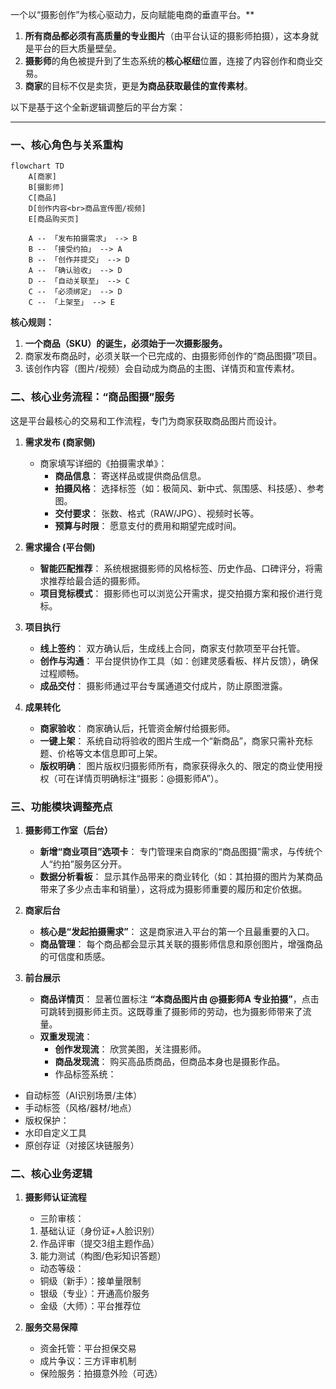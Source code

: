 一个以“摄影创作”为核心驱动力，反向赋能电商的垂直平台。\*\*

1. **所有商品都必须有高质量的专业图片**（由平台认证的摄影师拍摄），这本身就是平台的巨大质量壁垒。
2. **摄影师**的角色被提升到了生态系统的**核心枢纽**位置，连接了内容创作和商业交易。
3. **商家**的目标不仅是卖货，更是**为商品获取最佳的宣传素材**。

以下是基于这个全新逻辑调整后的平台方案：

---

### 一、核心角色与关系重构

```mermaid
flowchart TD
    A[商家]
    B[摄影师]
    C[商品]
    D[创作内容<br>商品宣传图/视频]
    E[商品购买页]

    A -- 「发布拍摄需求」 --> B
    B -- 「接受约拍」 --> A
    B -- 「创作并提交」 --> D
    A -- 「确认验收」 --> D
    D -- 「自动关联至」 --> C
    C -- 「必须绑定」 --> D
    C -- 「上架至」 --> E
```

**核心规则：**

1.  **一个商品（SKU）的诞生，必须始于一次摄影服务。**
2.  商家发布商品时，必须关联一个已完成的、由摄影师创作的“商品图摄”项目。
3.  该创作内容（图片/视频）会自动成为商品的主图、详情页和宣传素材。

### 二、核心业务流程：“商品图摄”服务

这是平台最核心的交易和工作流程，专门为商家获取商品图片而设计。

1.  **需求发布 (商家侧)**
    - 商家填写详细的《拍摄需求单》：
      - **商品信息**： 寄送样品或提供商品信息。
      - **拍摄风格**： 选择标签（如：极简风、新中式、氛围感、科技感）、参考图。
      - **交付要求**： 张数、格式（RAW/JPG）、视频时长等。
      - **预算与时限**： 愿意支付的费用和期望完成时间。

2.  **需求撮合 (平台侧)**
    - **智能匹配推荐**： 系统根据摄影师的风格标签、历史作品、口碑评分，将需求推荐给最合适的摄影师。
    - **项目竞标模式**： 摄影师也可以浏览公开需求，提交拍摄方案和报价进行竞标。

3.  **项目执行**
    - **线上签约**： 双方确认后，生成线上合同，商家支付款项至平台托管。
    - **创作与沟通**： 平台提供协作工具（如：创建灵感看板、样片反馈），确保过程顺畅。
    - **成品交付**： 摄影师通过平台专属通道交付成片，防止原图泄露。

4.  **成果转化**
    - **商家验收**： 商家确认后，托管资金解付给摄影师。
    - **一键上架**： 系统自动将验收的图片生成一个“新商品”，商家只需补充标题、价格等文本信息即可上架。
    - **版权明确**： 图片版权归摄影师所有，商家获得永久的、限定的商业使用授权（可在详情页明确标注“摄影：@摄影师A”）。

### 三、功能模块调整亮点

1.  **摄影师工作室（后台）**
    - **新增“商业项目”选项卡**： 专门管理来自商家的“商品图摄”需求，与传统个人“约拍”服务区分开。
    - **数据分析看板**： 显示其作品带来的商业转化（如：其拍摄的图片为某商品带来了多少点击率和销量），这将成为摄影师重要的履历和定价依据。

2.  **商家后台**
    - **核心是“发起拍摄需求”**： 这是商家进入平台的第一个且最重要的入口。
    - **商品管理**： 每个商品都会显示其关联的摄影师信息和原创图片，增强商品的可信度和质感。

3.  **前台展示**
    - **商品详情页**： 显著位置标注 **“本商品图片由 @摄影师A 专业拍摄”**，点击可跳转到摄影师主页。这既尊重了摄影师的劳动，也为摄影师带来了流量。
    - **双重发现流**：
      - **创作发现流**： 欣赏美图，关注摄影师。
      - **商品发现流**： 购买高品质商品，但商品本身也是摄影作品。
      * 作品标签系统：

- 自动标签（AI识别场景/主体）
- 手动标签（风格/器材/地点）
- 版权保护：
- 水印自定义工具
- 原创存证（对接区块链服务）

### 二、核心业务逻辑

1. **摄影师认证流程**
   - 三阶审核：
   1. 基础认证（身份证+人脸识别）
   2. 作品评审（提交3组主题作品）
   3. 能力测试（构图/色彩知识答题）
   - 动态等级：
   - 铜级（新手）：接单量限制
   - 银级（专业）：开通高价服务
   - 金级（大师）：平台推荐位

2. **服务交易保障**
   - 资金托管：平台担保交易
   - 成片争议：三方评审机制
   - 保险服务：拍摄意外险（可选）
